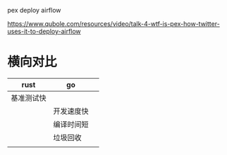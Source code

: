 

pex deploy airflow

https://www.qubole.com/resources/video/talk-4-wtf-is-pex-how-twitter-uses-it-to-deploy-airflow



# 横向对比

| rust       | go         |      |
| ---------- | ---------- | ---- |
| 基准测试快 |            |      |
|            | 开发速度快 |      |
|            | 编译时间短 |      |
|            | 垃圾回收   |      |
|            |            |      |

